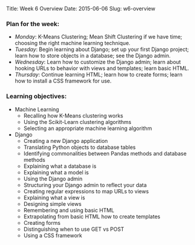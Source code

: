 Title: Week 6 Overview
Date: 2015-06-06
Slug: w6-overview

### Plan for the week:

* *Monday*: K-Means Clustering; Mean Shift Clustering if we have time; choosing
the right machine learning technique.
* *Tuesday*: Begin learning about Django; set up your first Django project;
learn how to store objects in a database; see the Django admin.
* *Wednesday*: Learn how to customize the Django admin; learn about hooking
URLs to behavior with views and templates; learn basic HTML.
* *Thursday*: Continue learning HTML; learn how to create forms; learn how to
install a CSS framework for use.

### Learning objectives:

* Machine Learning
    * Recalling how K-Means clustering works
    * Using the Scikit-Learn clustering algorithms
    * Selecting an appropriate machine learning algorithm
* Django
    * Creating a new Django application
    * Translating Python objects to database tables
    * Identifying commonalities between Pandas methods and database methods
    * Explaining what a database is
    * Explaining what a model is
    * Using the Django admin
    * Structuring your Django admin to reflect your data
    * Creating regular expressions to map URLs to views
    * Explaining what a view is
    * Designing simple views
    * Remembering and using basic HTML
    * Extrapolating from basic HTML how to create templates
    * Creating forms
    * Distinguishing when to use GET vs POST
    * Using a CSS framework
